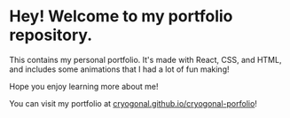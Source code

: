# Hey! Welcome to my portfolio repository. 

This contains my personal portfolio. It's made with React, CSS, and HTML, and includes some animations that I had a lot of fun making!

Hope you enjoy learning more about me!

You can visit my portfolio at [cryogonal.github.io/cryogonal-porfolio](https://cryogonal.github.io/cryogonal-portfolio/)!